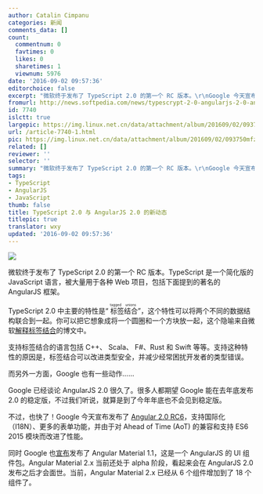 ```yaml
---
author: Catalin Cimpanu
categories: 新闻
comments_data: []
count:
  commentnum: 0
  favtimes: 0
  likes: 0
  sharetimes: 1
  viewnum: 5976
date: '2016-09-02 09:57:36'
editorchoice: false
excerpt: "微软终于发布了 TypeScript 2.0 的第一个 RC 版本。\r\nGoogle 今天宣布发布了 Angular 2.0 RC6。"
fromurl: http://news.softpedia.com/news/typescrypt-2-0-angularjs-2-0-and-other-javascript-news-507859.shtml
id: 7740
islctt: true
largepic: https://img.linux.net.cn/data/attachment/album/201609/02/093750mfzzqy3hdzd8ylhy.jpg
url: /article-7740-1.html
pic: https://img.linux.net.cn/data/attachment/album/201609/02/093750mfzzqy3hdzd8ylhy.jpg.thumb.jpg
related: []
reviewer: ''
selector: ''
summary: "微软终于发布了 TypeScript 2.0 的第一个 RC 版本。\r\nGoogle 今天宣布发布了 Angular 2.0 RC6。"
tags:
- TypeScript
- AngularJS
- JavaScript
thumb: false
title: TypeScript 2.0 与 AngularJS 2.0 的新动态
titlepic: true
translator: wxy
updated: '2016-09-02 09:57:36'
---
```


![](/data/attachment/album/201609/02/093750mfzzqy3hdzd8ylhy.jpg)


微软终于发布了 TypeScript 2.0 的第一个 RC 版本。TypeScript 是一个简化版的 JavaScript 语言，被大量用于各种 Web 项目，包括下面提到的著名的 AngularJS 框架。


TypeScript 2.0 中主要的特性是“<ruby> 标签结合 <rp>  （ </rp> <rt>  tagged unions </rt> <rp>  ） </rp></ruby>”，这个特性可以将两个不同的数据结构联合到一起。你可以把它想象成将一个圆圈和一个方块放一起，这个隐喻来自微软[解释标签结合](https://blogs.msdn.microsoft.com/typescript/2016/08/30/announcing-typescript-2-0-rc/)的博文中。


支持标签结合的语言包括 C++、 Scala、 F#、Rust 和 Swift 等等。支持这种特性的原因是，标签结合可以改进类型安全，并减少经常困扰开发者的类型错误。


而另外一方面，Google 也有一些动作……


Google 已经谈论 AngularJS 2.0 很久了。很多人都期望 Google 能在去年底发布 2.0 的稳定版，不过我们听说，就算是到了今年年底也不会见到稳定版。


不过，也快了！Google 今天宣布发布了 [Angular 2.0 RC6](http://angularjs.blogspot.com/2016/09/angular-2-rc6_1.html)，支持国际化（I18N）、更多的表单功能，并由于对 Ahead of Time (AoT) 的兼容和支持 ES6 2015 模块而改进了性能。 


同时 Google 也[宣布](http://angularjs.blogspot.com/2016/08/angular-material-11-and-2x.html)发布了 Angular Material 1.1，这是一个 AngularJS 的 UI 组件包。Angular Material 2.x 当前还处于 alpha 阶段，看起来会在 AngularJS 2.0 发布之后才会面世。当前，Angular Material 2.x 已经从 6 个组件增加到了 18 个组件了。